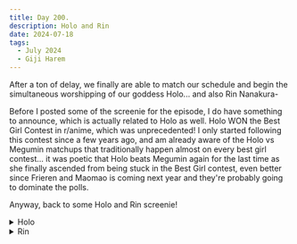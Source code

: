 ```yaml
---
title: Day 200.
description: Holo and Rin
date: 2024-07-18
tags: 
  - July 2024
  - Giji Harem
---
```


After a ton of delay, we finally are able to match our schedule and begin the simultaneous worshipping of our goddess Holo... and also Rin Nanakura-

Before I posted some of the screenie for the episode, I do have something to announce, which is actually related to Holo as well. Holo WON the Best Girl Contest in r/anime, which was unprecedented! I only started following this contest since a few years ago, and am already aware of the Holo vs Megumin matchups that traditionally happen almost on every best girl contest... it was poetic that Holo beats Megumin again for the last time as she finally ascended from being stuck in the Best Girl contest, even better since Frieren and Maomao is coming next year and they're probably going to dominate the polls.

Anyway, back to some Holo and Rin screenie!

<details>
<summary>Holo</summary>

<a href="https://imgur.com/JC7Y0Cl"><img src="https://i.imgur.com/JC7Y0Cl.png" title="Holo smug" width="500px" alt="Holo smug"/></a>

<a href="https://imgur.com/OCtmwnF"><img src="https://i.imgur.com/OCtmwnF.png" title="Holo smile" width="500px" alt="Holo smile"/></a>

<a href="https://imgur.com/qstkC6t"><img src="https://i.imgur.com/qstkC6t.png" title="Holo shrug" width="500px" alt="Holo shrug"/></a>

<a href="https://imgur.com/VoC7wwI"><img src="https://i.imgur.com/VoC7wwI.png" title="Holo hold out" width="500px" alt="Holo hold out"/></a>

Smug holo is smug

I will not screencap the dramatic moment they have... Lawrence you better get your act straight or you'll lose Holo... to a FISH merchant dear lord

</details>

<details>
<summary>Rin</summary>
<a href="https://imgur.com/cjiJc34"><img src="https://i.imgur.com/cjiJc34.png" title="Rin #1" width="500px" alt="Rin #1"/></a>

<a href="https://imgur.com/zV0cowS"><img src="https://i.imgur.com/zV0cowS.png" title="Rin #2" width="500px" alt="Rin #2"/></a>

<a href="https://imgur.com/dsRy7FJ"><img src="https://i.imgur.com/dsRy7FJ.png" title="Rin #3" width="500px" alt="Rin #3"/></a>

<a href="https://imgur.com/7C22ZbV"><img src="https://i.imgur.com/7C22ZbV.png" title="Rin #4" width="500px" alt="Rin #4"/></a>

What can I say about Rin in this episode 3? Her smile is precious (irrefutable fact)

</details>